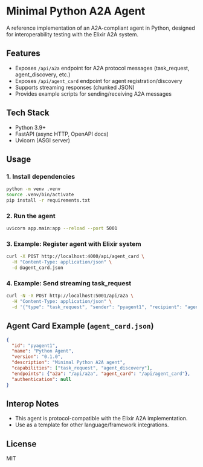# Minimal Python A2A Agent

A reference implementation of an A2A-compliant agent in Python, designed for interoperability testing with the Elixir A2A system.

## Features
- Exposes `/api/a2a` endpoint for A2A protocol messages (task_request, agent_discovery, etc.)
- Exposes `/api/agent_card` endpoint for agent registration/discovery
- Supports streaming responses (chunked JSON)
- Provides example scripts for sending/receiving A2A messages

## Tech Stack
- Python 3.9+
- FastAPI (async HTTP, OpenAPI docs)
- Uvicorn (ASGI server)

## Usage

### 1. Install dependencies
```sh
python -m venv .venv
source .venv/bin/activate
pip install -r requirements.txt
```

### 2. Run the agent
```sh
uvicorn app.main:app --reload --port 5001
```

### 3. Example: Register agent with Elixir system
```sh
curl -X POST http://localhost:4000/api/agent_card \
  -H "Content-Type: application/json" \
  -d @agent_card.json
```

### 4. Example: Send streaming task_request
```sh
curl -N -X POST http://localhost:5001/api/a2a \
  -H "Content-Type: application/json" \
  -d '{"type": "task_request", "sender": "pyagent1", "recipient": "agent1", "payload": {"task_id": "t1", "stream": true}}'
```

## Agent Card Example (`agent_card.json`)
```json
{
  "id": "pyagent1",
  "name": "Python Agent",
  "version": "0.1.0",
  "description": "Minimal Python A2A agent",
  "capabilities": ["task_request", "agent_discovery"],
  "endpoints": {"a2a": "/api/a2a", "agent_card": "/api/agent_card"},
  "authentication": null
}
```

## Interop Notes
- This agent is protocol-compatible with the Elixir A2A implementation.
- Use as a template for other language/framework integrations.

## License
MIT
